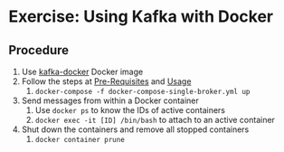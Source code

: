 # Exercise: Using Kafka with Docker

## Procedure

1. Use [kafka-docker](https://github.com/wurstmeister/kafka-docker) Docker image
2. Follow the steps at [Pre-Requisites](https://github.com/wurstmeister/kafka-docker#pre-requisites) and [Usage](https://github.com/wurstmeister/kafka-docker#usage)
    1. `docker-compose -f docker-compose-single-broker.yml up`
3. Send messages from within a Docker container
    1. Use `docker ps` to know the IDs of active containers
    2. `docker exec -it [ID] /bin/bash` to attach to an active container
4. Shut down the containers and remove all stopped containers
    1. `docker container prune`
